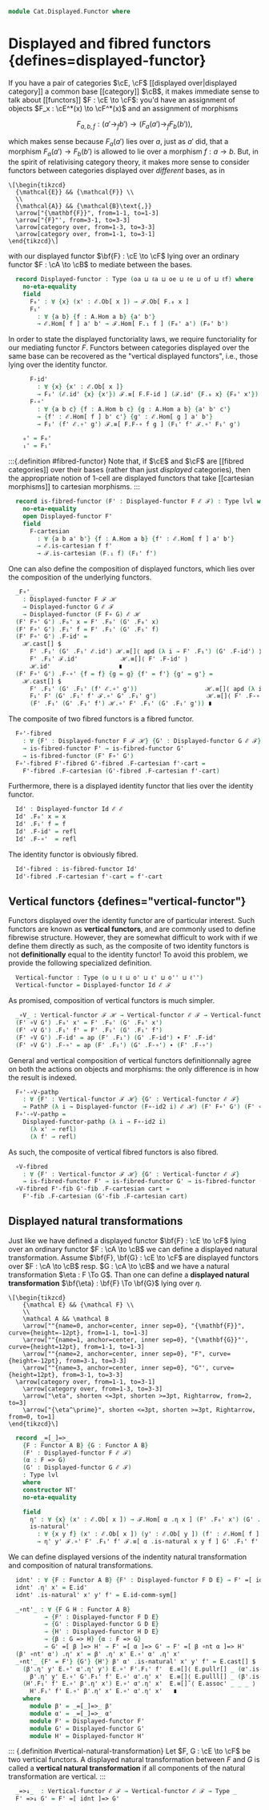 <!--
```agda
open import Cat.Instances.Functor
open import Cat.Displayed.Fibre
open import Cat.Displayed.Base
open import Cat.Functor.Base
open import Cat.Prelude

import Cat.Displayed.Cartesian
import Cat.Displayed.Reasoning as DR
import Cat.Functor.Reasoning as FR
import Cat.Reasoning as CR
```
-->

```agda
module Cat.Displayed.Functor where
```

# Displayed and fibred functors {defines=displayed-functor}

If you have a pair of categories $\cE, \cF$ [[displayed over|displayed
category]] a common base [[category]] $\cB$, it makes immediate sense to
talk about [[functors]] $F : \cE \to \cF$: you'd have an assignment of
objects $F_x : \cE^*(x) \to \cF^*(x)$ and an assignment of morphisms

$$
F_{a,b,f} : (a' \to_f b') \to (F_a(a') \to_f F_b(b'))\text{,}
$$

which makes sense because $F_a(a')$ lies over $a$, just as $a'$ did,
that a morphism $F_a(a') \to F_b(b')$ is allowed to lie over a morphism
$f : a \to b$. But, in the spirit of relativising category theory, it
makes more sense to consider functors between categories displayed over
_different_ bases, as in

~~~{.quiver}
\[\begin{tikzcd}
  {\mathcal{E}} && {\mathcal{F}} \\
  \\
  {\mathcal{A}} && {\mathcal{B}\text{,}}
  \arrow["{\mathbf{F}}", from=1-1, to=1-3]
  \arrow["{F}"', from=3-1, to=3-3]
  \arrow[category over, from=1-3, to=3-3]
  \arrow[category over, from=1-1, to=3-1]
\end{tikzcd}\]
~~~

with our displayed functor $\bf{F} : \cE \to \cF$ lying over an
ordinary functor $F : \cA \to \cB$ to mediate between the bases.

<!--
```agda
module
  _ {oa ℓa ob ℓb oe ℓe of ℓf}
    {A : Precategory oa ℓa}
    {B : Precategory ob ℓb}
    (F : Functor A B)
    (ℰ : Displayed A oe ℓe)
    (ℱ : Displayed B of ℓf)
  where
  private
    module F = FR F
    module A = CR A
    module B = CR B
    module ℰ where
      open Displayed ℰ public
      open DR ℰ public
    module ℱ where
      open Displayed ℱ public
      open DR ℱ public
```
-->

```agda
  record Displayed-functor : Type (oa ⊔ ℓa ⊔ oe ⊔ ℓe ⊔ of ⊔ ℓf) where
    no-eta-equality
    field
      F₀' : ∀ {x} (x' : ℰ.Ob[ x ]) → ℱ.Ob[ F.₀ x ]
      F₁'
        : ∀ {a b} {f : A.Hom a b} {a' b'}
        → ℰ.Hom[ f ] a' b' → ℱ.Hom[ F.₁ f ] (F₀' a') (F₀' b')
```

In order to state the displayed functoriality laws, we require
functoriality for our mediating functor $F$. Functors between categories
displayed over the same base can be recovered as the "vertical displayed
functors", i.e., those lying over the identity functor.

```agda
      F-id'
        : ∀ {x} {x' : ℰ.Ob[ x ]}
        → F₁' (ℰ.id' {x} {x'}) ℱ.≡[ F.F-id ] (ℱ.id' {F.₀ x} {F₀' x'})
      F-∘'
        : ∀ {a b c} {f : A.Hom b c} {g : A.Hom a b} {a' b' c'}
        → {f' : ℰ.Hom[ f ] b' c'} {g' : ℰ.Hom[ g ] a' b'}
        → F₁' (f' ℰ.∘' g') ℱ.≡[ F.F-∘ f g ] (F₁' f' ℱ.∘' F₁' g')

    ₀' = F₀'
    ₁' = F₁'
```

<!--
```agda
module
  _ {oa ℓa ob ℓb oe ℓe of ℓf}
    {A : Precategory oa ℓa}
    {B : Precategory ob ℓb}
    {ℰ : Displayed A oe ℓe}
    {ℱ : Displayed B of ℓf}
  where
  private
    module A = Precategory A
    module B = Precategory B
    module ℰ = Displayed ℰ
    module ℱ = Displayed ℱ

  open Functor
  open Displayed-functor
  private unquoteDecl eqv = declare-record-iso eqv (quote Displayed-functor)

  Displayed-functor-pathp
    : {F G : Functor A B}
    → {F' : Displayed-functor F ℰ ℱ} {G' : Displayed-functor G ℰ ℱ}
    → (p : F ≡ G)
    → (q0 : ∀ {x} → (x' : ℰ.Ob[ x ]) → PathP (λ i → ℱ.Ob[ p i .F₀ x ]) (F' .F₀' x') (G' .F₀' x'))
    → (q1 : ∀ {x y x' y'} {f : A.Hom x y} → (f' : ℰ.Hom[ f ] x' y')
            → PathP (λ i → ℱ.Hom[ p i .F₁ f ] (q0 x' i) (q0 y' i)) (F' .F₁' f') (G' .F₁' f'))
    → PathP (λ i → Displayed-functor (p i) ℰ ℱ) F' G'
  Displayed-functor-pathp {F = F} {F' = F'} {G' = G'} p q0 q1 = dfn where
    -- We need to define this directly to get nice definitional behavior on the projections
    dfn : PathP (λ i → Displayed-functor (p i) ℰ ℱ) F' G'
    dfn i .F₀' x' = q0 x' i
    dfn i .F₁' f' = q1 f' i
    dfn i .F-id' {x' = x'} j = 
      is-set→squarep (λ i j → ℱ.Hom[ F-id (p i) j ]-set (q0 x' i) (q0 x' i)) 
        (q1 ℰ.id') (F-id' F') (F-id' G') (λ _ → ℱ.id') i j
    dfn i .F-∘' {f = f} {g = g} {a' = a'} {c' = c'} {f' = f'} {g' = g'} j = 
      is-set→squarep (λ i j → ℱ.Hom[ F-∘ (p i) f g j ]-set (q0 a' i) (q0 c' i))
        (q1 (f' ℰ.∘' g')) (F-∘' F') (F-∘' G') (λ k → q1 f' k ℱ.∘' q1 g' k) i j

  Displayed-functor-is-set : {F : Functor A B} → (∀ x → is-set ℱ.Ob[ x ]) → is-set (Displayed-functor F ℰ ℱ)
  Displayed-functor-is-set fibre-set = Iso→is-hlevel! 2 eqv where instance
    ℱOb[] : ∀ {x} → H-Level (ℱ.Ob[ x ]) 2
    ℱOb[] = hlevel-instance (fibre-set _)

  instance
    Funlike-displayed-functor : ∀ {F : Functor A B} {x} → Funlike (Displayed-functor F ℰ ℱ) (⌞ ℰ.Ob[ x ] ⌟) λ _ → ⌞ ℱ.Ob[ F .F₀ x ] ⌟
    Funlike-displayed-functor = record { _·_ = λ F x → F .F₀' x }
```
-->

:::{.definition #fibred-functor}
Note that, if $\cE$ and $\cF$ are [[fibred categories]] over their bases
(rather than just _displayed_ categories), then the appropriate notion
of 1-cell are displayed functors that take [[cartesian morphisms]] to
cartesian morphisms.
:::

<!--
```agda
module
  _ {oa ℓa ob ℓb oe ℓe of ℓf}
    {A : Precategory oa ℓa}
    {B : Precategory ob ℓb}
    {ℰ : Displayed A oe ℓe}
    {ℱ : Displayed B of ℓf}
    {F : Functor A B}
  where
  private
    module F = Functor F
    module A = CR A
    module B = CR B
    module ℰ where
      open Displayed ℰ public
      open Cat.Displayed.Cartesian ℰ public
    module ℱ where
      open Displayed ℱ public
      open Cat.Displayed.Cartesian ℱ public

    lvl : Level
    lvl = oa ⊔ ℓa ⊔ ob ⊔ ℓb ⊔ oe ⊔ ℓe ⊔ of ⊔ ℓf
```
-->

```agda
  record is-fibred-functor (F' : Displayed-functor F ℰ ℱ) : Type lvl where
    no-eta-equality
    open Displayed-functor F'
    field
      F-cartesian
        : ∀ {a b a' b'} {f : A.Hom a b} {f' : ℰ.Hom[ f ] a' b'}
        → ℰ.is-cartesian f f'
        → ℱ.is-cartesian (F.₁ f) (F₁' f')
```

<!--
```agda
  instance
    H-Level-is-fibred-functor
      : ∀ {F' : Displayed-functor F ℰ ℱ}
      → {n : Nat}
      → H-Level (is-fibred-functor F') (suc n)
    H-Level-is-fibred-functor {n = n} =
      hlevel-instance (Iso→is-hlevel (suc n) eqv (hlevel (suc n)))
      where
        unquoteDecl eqv = declare-record-iso eqv (quote is-fibred-functor)
        open ℱ -- Needed for the is-cartesian H-Level instances.
```
-->

One can also define the composition of displayed functors,
which lies over the composition of the underlying functors.

<!--
```agda
module
  _ {oa ℓa ob ℓb oc ℓc oe ℓe of ℓf oh ℓh}
    {A : Precategory oa ℓa}
    {B : Precategory ob ℓb}
    {C : Precategory oc ℓc}
    {ℰ : Displayed A oe ℓe}
    {ℱ : Displayed B of ℓf}
    {ℋ : Displayed C oh ℓh}
    {F : Functor B C} {G : Functor A B}
  where
  private
    module A = Precategory A
    module B = Precategory B
    module ℰ = Displayed ℰ
    module ℱ = Displayed ℱ
    module ℋ where
      open Displayed ℋ public
      open DR ℋ public
    module F = Functor F
    module G = Functor G

    open DR ℋ
    open Displayed-functor
    open is-fibred-functor

  infixr 30 _F∘'_
```
-->

```agda
  _F∘'_
    : Displayed-functor F ℱ ℋ
    → Displayed-functor G ℰ ℱ
    → Displayed-functor (F F∘ G) ℰ ℋ
  (F' F∘' G') .F₀' x = F' .F₀' (G' .F₀' x)
  (F' F∘' G') .F₁' f = F' .F₁' (G' .F₁' f)
  (F' F∘' G') .F-id' =
    ℋ.cast[] $
      F' .F₁' (G' .F₁' ℰ.id') ℋ.≡[]⟨ apd (λ i → F' .F₁') (G' .F-id') ⟩
      F' .F₁' ℱ.id'            ℋ.≡[]⟨ F' .F-id' ⟩
      ℋ.id'                   ∎
  (F' F∘' G') .F-∘' {f = f} {g = g} {f' = f'} {g' = g'} =
    ℋ.cast[] $
      F' .F₁' (G' .F₁' (f' ℰ.∘' g'))                   ℋ.≡[]⟨ apd (λ i → F' .F₁') (G' .F-∘') ⟩
      F₁' F' (G' .F₁' f' ℱ.∘' G' .F₁' g')              ℋ.≡[]⟨ F' .F-∘' ⟩
      (F' .F₁' (G' .F₁' f') ℋ.∘' F' .F₁' (G' .F₁' g')) ∎
```

The composite of two fibred functors is a fibred functor.

```agda
  F∘'-fibred
    : ∀ {F' : Displayed-functor F ℱ ℋ} {G' : Displayed-functor G ℰ ℱ}
    → is-fibred-functor F' → is-fibred-functor G'
    → is-fibred-functor (F' F∘' G')
  F∘'-fibred F'-fibred G'-fibred .F-cartesian f'-cart =
    F'-fibred .F-cartesian (G'-fibred .F-cartesian f'-cart)
```

Furthermore, there is a displayed identity functor that lies over
the identity functor.

<!--
```agda
module _
  {ob ℓb oe ℓe}
  {B : Precategory ob ℓb}
  {ℰ : Displayed B oe ℓe}
  where
  open Displayed-functor
  open is-fibred-functor
```
-->

```agda
  Id' : Displayed-functor Id ℰ ℰ
  Id' .F₀' x = x
  Id' .F₁' f = f
  Id' .F-id' = refl
  Id' .F-∘'  = refl
```

The identity functor is obviously fibred.

```agda
  Id'-fibred : is-fibred-functor Id'
  Id'-fibred .F-cartesian f'-cart = f'-cart
```

## Vertical functors {defines="vertical-functor"}

Functors displayed over the identity functor are of particular interest.
Such functors are known as **vertical functors**, and are commonly used
to define fibrewise structure. However, they are somewhat difficult to
work with if we define them directly as such, as the composite of two
identity functors is not **definitionally** equal to the identity functor!
To avoid this problem, we provide the following specialized definition.

<!--
```agda
module
  _ {o ℓ o' ℓ' o'' ℓ''}
    {B : Precategory o ℓ}
    (ℰ : Displayed B o' ℓ')
    (ℱ : Displayed B o'' ℓ'')
  where
  private
    module B = Precategory B
    module ℰ = Displayed ℰ
    module ℱ = Displayed ℱ
    module F = DR ℱ using (hom[])
    module ℰ↓ {x} = Precategory (Fibre ℰ x) using (_∘_)
    module ℱ↓ {x} = Precategory (Fibre ℱ x) using (_∘_)
```
-->

```agda
  Vertical-functor : Type (o ⊔ ℓ ⊔ o' ⊔ ℓ' ⊔ o'' ⊔ ℓ'')
  Vertical-functor = Displayed-functor Id ℰ ℱ
```

As promised, composition of vertical functors is much simpler.

<!--
```agda
module _
  {ob ℓb oe ℓe of ℓf oh ℓh}
  {B : Precategory ob ℓb}
  {ℰ : Displayed B oe ℓe}
  {ℱ : Displayed B of ℓf}
  {ℋ : Displayed B oh ℓh}
  where
  open Displayed-functor
  open is-fibred-functor

  infixr 30 _∘V_
```
-->

```agda
  _∘V_ : Vertical-functor ℱ ℋ → Vertical-functor ℰ ℱ → Vertical-functor ℰ ℋ
  (F' ∘V G') .F₀' x' = F' .F₀' (G' .F₀' x')
  (F' ∘V G') .F₁' f' = F' .F₁' (G' .F₁' f')
  (F' ∘V G') .F-id' = ap (F' .F₁') (G' .F-id') ∙ F' .F-id'
  (F' ∘V G') .F-∘' = ap (F' .F₁') (G' .F-∘') ∙ (F' .F-∘')
```

General and vertical composition of vertical functors definitionnally agree on
both the actions on objects and morphisms: the only difference is in how the
result is indexed.

```agda
  F∘'-∘V-pathp
    : ∀ {F' : Vertical-functor ℱ ℋ} {G' : Vertical-functor ℰ ℱ}
    → PathP (λ i → Displayed-functor (F∘-id2 i) ℰ ℋ) (F' F∘' G') (F' ∘V G')
  F∘'-∘V-pathp =
    Displayed-functor-pathp (λ i → F∘-id2 i)
      (λ x' → refl)
      (λ f' → refl)
```

As such, the composite of vertical fibred functors is also fibred.

```agda
  ∘V-fibred
    : ∀ {F' : Vertical-functor ℱ ℋ} {G' : Vertical-functor ℰ ℱ}
    → is-fibred-functor F' → is-fibred-functor G' → is-fibred-functor (F' ∘V G')
  ∘V-fibred F'-fib G'-fib .F-cartesian cart =
    F'-fib .F-cartesian (G'-fib .F-cartesian cart)
```

<!--
```agda
module
  _ {o ℓ o' ℓ' o'' ℓ''}
    {B : Precategory o ℓ}
    {ℰ : Displayed B o' ℓ'}
    {ℱ : Displayed B o'' ℓ''}
  where
  private
    module B = Precategory B
    module ℰ where
      open Displayed ℰ public
      open DR ℰ public
    module ℱ where
      open Displayed ℱ public
      open DR ℱ public

    module ℰ↓ {x} = Precategory (Fibre ℰ x) using (_∘_)
    module ℱ↓ {x} = Precategory (Fibre ℱ x) using (_∘_)

  module Vertical-functor (F : Vertical-functor ℰ ℱ) where
    open Displayed-functor F public

    abstract
      F-∘↓
        : ∀ {x} {a b c : ℰ.Ob[ x ]} {f : ℰ.Hom[ B.id ] b c} {g : ℰ.Hom[ B.id ] a b}
        → F₁' (f ℰ↓.∘ g) ≡ F₁' f ℱ↓.∘ F₁' g
      F-∘↓ = ℱ.cast[] (apd (λ i → F₁') (ℰ.unwrap _) ℱ.∙[] F-∘' ℱ.∙[] ℱ.wrap _)

  open Vertical-functor

  Vertical-functor-path
    : {F G : Vertical-functor ℰ ℱ}
    → (p0 : ∀ {x} → (x' : ℰ.Ob[ x ]) → F .F₀' x' ≡ G .F₀' x')
    → (p1 : ∀ {x y x' y'} {f : B.Hom x y} → (f' : ℰ.Hom[ f ] x' y')
            → PathP (λ i → ℱ.Hom[ f ] (p0 x' i) (p0 y' i)) (F .F₁' f') (G .F₁' f'))
    → F ≡ G
  Vertical-functor-path = Displayed-functor-pathp refl

  Vertical-functor-path-prop
    : {F G : Vertical-functor ℰ ℱ}
    → (∀ {x y x' y'} {f : B.Hom x y} → is-prop (ℱ.Hom[ f ] x' y'))
    → (p0 : ∀ {x} → (x' : ℰ.Ob[ x ]) → F .F₀' x' ≡ G .F₀' x')
    → F ≡ G
  Vertical-functor-path-prop prop p0 = Vertical-functor-path p0 (λ _ → is-prop→pathp (λ _ → prop) _ _)

  Vertical-functor-path-prop! 
    : {F G : Vertical-functor ℰ ℱ}
    → ⦃ _ : ∀ {x y x' y'} {f : B.Hom x y} → H-Level (ℱ.Hom[ f ] x' y') 1 ⦄ 
    → (p0 : ∀ {x} → (x' : ℰ.Ob[ x ]) → F .F₀' x' ≡ G .F₀' x')
    → F ≡ G
  Vertical-functor-path-prop! = Vertical-functor-path-prop (hlevel 1)
  
  Vertical-functor-is-set : (∀ x → is-set ℱ.Ob[ x ]) → is-set (Vertical-functor ℰ ℱ)
  Vertical-functor-is-set fibre-set = Displayed-functor-is-set fibre-set
```
-->

## Displayed natural transformations

Just like we have defined a displayed functor
$\bf{F} : \cE \to \cF$ lying over an ordinary functor $F : \cA \to \cB$
we can define a displayed natural transformation.
Assume $\bf{F}, \bf{G} : \cE \to \cF$ are displayed functors
over $F : \cA \to \cB$ resp. $G : \cA \to \cB$ and we have a
natural transformation $\eta : F \To G$. Than one can define a
**displayed natural transformation** $\bf{\eta} : \bf{F} \To \bf{G}$
lying over $\eta$.

~~~{.quiver}
\[\begin{tikzcd}
	{\mathcal E} && {\mathcal F} \\
	\\
	\mathcal A && \mathcal B
	\arrow[""{name=0, anchor=center, inner sep=0}, "{\mathbf{F}}", curve={height=-12pt}, from=1-1, to=1-3]
	\arrow[""{name=1, anchor=center, inner sep=0}, "{\mathbf{G}}"', curve={height=12pt}, from=1-1, to=1-3]
	\arrow[""{name=2, anchor=center, inner sep=0}, "F", curve={height=-12pt}, from=3-1, to=3-3]
	\arrow[""{name=3, anchor=center, inner sep=0}, "G"', curve={height=12pt}, from=3-1, to=3-3]
  \arrow[category over, from=1-1, to=3-1]
	\arrow[category over, from=1-3, to=3-3]
	\arrow["\eta", shorten <=3pt, shorten >=3pt, Rightarrow, from=2, to=3]
	\arrow["{\eta^\prime}", shorten <=3pt, shorten >=3pt, Rightarrow, from=0, to=1]
\end{tikzcd}\]
~~~

<!--
```agda
module
  _ {o ℓ o' ℓ' o₂ ℓ₂ o₂' ℓ₂'}
    {A : Precategory o ℓ}
    {B : Precategory o₂ ℓ₂}
    {ℰ : Displayed A o' ℓ'}
    {ℱ : Displayed B o₂' ℓ₂'}
  where
  private
    module A = CR A
    module ℰ = Displayed ℰ
    module ℱ = Displayed ℱ
    module ℰ↓ {x} = Precategory (Fibre ℰ x) using (_∘_)
    module ℱ↓ {x} = Precategory (Fibre ℱ x) using (_∘_)

    open Displayed-functor
    open _=>_

    lvl : Level
    lvl = o ⊔ o' ⊔ ℓ ⊔ ℓ' ⊔ ℓ₂'
  infix 20 _=[_]=>_
```
-->

```agda
  record _=[_]=>_
    {F : Functor A B} {G : Functor A B}
    (F' : Displayed-functor F ℰ ℱ)
    (α : F => G)
    (G' : Displayed-functor G ℰ ℱ)
    : Type lvl
    where
    constructor NT'
    no-eta-equality

    field
      η' : ∀ {x} (x' : ℰ.Ob[ x ]) → ℱ.Hom[ α .η x ] (F' .F₀' x') (G' .F₀' x')
      is-natural'
        : ∀ {x y f} (x' : ℰ.Ob[ x ]) (y' : ℰ.Ob[ y ]) (f' : ℰ.Hom[ f ] x' y')
        → η' y' ℱ.∘' F' .F₁' f' ℱ.≡[ α .is-natural x y f ] G' .F₁' f' ℱ.∘' η' x'
```

<!--
```agda
{-# INLINE NT' #-}

module _
  {oa ℓa ob ℓb od ℓd oe ℓe}
  {A : Precategory oa ℓa} {B : Precategory ob ℓb}
  {D : Displayed A od ℓd} {E : Displayed B oe ℓe}
  where
  private 
    module A = Precategory A
    module B = Precategory B
    module D = Displayed D
    module E where
      open Displayed E public
      open DR E public

  open _=>_
  open _=[_]=>_
  open Displayed-functor

  Nat'-pathp : {F₁ F₂ G₁ G₂ : Functor A B} 
             → {F₁' : Displayed-functor F₁ D E} 
             → {G₁' : Displayed-functor G₁ D E}
             → {F₂' : Displayed-functor F₂ D E}
             → {G₂' : Displayed-functor G₂ D E}
             → {α : F₁ => G₁} {β : F₂ => G₂}
             → {α' : F₁' =[ α ]=> G₁'} {β' : F₂' =[ β ]=> G₂'}
             → (p : F₁ ≡ F₂) (q : G₁ ≡ G₂) 
             → (r : PathP (λ i → p i => q i) α β)
             → (p' : PathP (λ i → Displayed-functor (p i) D E) F₁' F₂')
             → (q' : PathP (λ i → Displayed-functor (q i) D E) G₁' G₂')
             → (∀ {x} (x' : D.Ob[ x ]) → PathP (λ i → E.Hom[ (r i .η x) ] (p' i .F₀' x') (q' i .F₀' x')) (α' .η' x') (β' .η' x'))
             → PathP (λ i → (p' i) =[ r i ]=> (q' i)) α' β'
  Nat'-pathp p q r p' q' w i .η' x' = w x' i
  Nat'-pathp {α' = α'} {β' = β'} p q r p' q' w i .is-natural' {x = x} {y} {f} x' y' f' j = 
    is-set→squarep {A = λ i j → E.Hom[ r i .is-natural x y f j ] (F₀' (p' i) x') (F₀' (q' i) y')} (λ _ _ → hlevel 2)
      (λ i → w y' i E.∘' F₁' (p' i) f') (λ j → is-natural' α' x' y' f' j) (λ j → is-natural' β' x' y' f' j) (λ i → F₁' (q' i) f' E.∘' w x' i) i j

  Nat'-path : {F G : Functor A B} {F' : Displayed-functor F D E} {G' : Displayed-functor G D E}
           → {α β : F => G} {α' : F' =[ α ]=> G'} {β' : F' =[ β ]=> G'} 
           → {p : α ≡ β}
           → (∀ {x} (x' : D.Ob[ x ]) → α' .η' x' E.≡[ p ηₚ x ] β' .η' x')
           → PathP (λ i → F' =[ p i ]=> G') α' β'
  Nat'-path = Nat'-pathp refl refl _ refl refl
```
-->
We can define displayed versions of the indentity natural transformation and 
composition of natural transformations.
```agda 
  idnt' : ∀ {F : Functor A B} {F' : Displayed-functor F D E} → F' =[ idnt ]=> F'
  idnt' .η' x' = E.id'
  idnt' .is-natural' x' y' f' = E.id-comm-sym[]

  _∘nt'_ : ∀ {F G H : Functor A B} 
          → {F' : Displayed-functor F D E} 
          → {G' : Displayed-functor G D E} 
          → {H' : Displayed-functor H D E} 
          → {β : G => H} {α : F => G}
          → G' =[ β ]=> H' → F' =[ α ]=> G' → F' =[ β ∘nt α ]=> H'
  (β' ∘nt' α') .η' x' = β' .η' x' E.∘' α' .η' x'
  _∘nt'_ {F' = F'} {G'} {H'} β' α' .is-natural' x' y' f' = E.cast[] $ 
    (β'.η' y' E.∘' α'.η' y') E.∘' F'.F₁' f'  E.≡[]⟨ E.pullr[] _ (α'.is-natural' _ _ _) ⟩
      β'.η' y' E.∘' G'.F₁' f' E.∘' α'.η' x'  E.≡[]⟨ E.pulll[] _ (β'.is-natural' _ _ _) ⟩
    (H'.F₁' f' E.∘' β'.η' x') E.∘' α'.η' x'  E.≡[]˘⟨ E.assoc' _ _ _ ⟩
      H'.F₁' f' E.∘' β'.η' x' E.∘' α'.η' x'   ∎
    where
      module β' = _=[_]=>_ β'
      module α' = _=[_]=>_ α'
      module F' = Displayed-functor F'
      module G' = Displayed-functor G'
      module H' = Displayed-functor H'
```

::: {.definition #vertical-natural-transformation}
Let $F, G : \cE \to \cF$ be two vertical functors. A displayed natural
transformation between $F$ and $G$ is called a **vertical natural
transformation** if all components of the natural transformation are
vertical.
:::

<!--
```agda
module _
  {ob ℓb oe ℓe of ℓf}
  {B : Precategory ob ℓb}
  {ℰ : Displayed B oe ℓe}
  {ℱ : Displayed B of ℓf}
  where
  private
    open CR B
    module ℰ = Displayed ℰ
    module ℱ where
      open Displayed ℱ public
      open DR ℱ public
    module ℱ↓ {x} = CR (Fibre ℱ x)

    open Displayed-functor

  infix 20 _=>↓_
```
-->

```agda
  _=>↓_  : Vertical-functor ℰ ℱ → Vertical-functor ℰ ℱ → Type _
  F' =>↓ G' = F' =[ idnt ]=> G'
```

<!--
```agda
  module _=>↓_ {F' G' : Vertical-functor ℰ ℱ} (α : F' =>↓ G') where
    open _=[_]=>_ α public

    abstract
      is-natural↓
        : ∀ {x} (x' y' : ℰ.Ob[ x ]) (f' : ℰ.Hom[ id ] x' y')
        → η' y' ℱ↓.∘ F' .F₁' f' ≡ G' .F₁' f' ℱ↓.∘ η' x'
      is-natural↓ x y f =
        ap ℱ.hom[] (from-pathp⁻ (is-natural' x y f))
        ∙ sym (ℱ.duplicate _ _ _)

  private unquoteDecl eqv = declare-record-iso eqv (quote _=[_]=>_)

  instance
    Extensional-=>↓
      : ∀ {ℓr F' G'}
      → ⦃ _ : Extensional (∀ {x} (x' : ℰ.Ob[ x ]) → ℱ.Hom[ id ] (F' .F₀' x') (G' .F₀' x')) ℓr ⦄
      → Extensional (F' =>↓ G') ℓr
    Extensional-=>↓ {F' = F'} {G' = G'}  ⦃ e ⦄  = injection→extensional! {f = _=>↓_.η'}
      (λ p → Iso.injective eqv (Σ-prop-path! p)) e

    H-Level-=>↓ : ∀ {F' G'} {n} → H-Level (F' =>↓ G') (2 + n)
    H-Level-=>↓ = basic-instance 2 (Iso→is-hlevel 2 eqv (hlevel 2))

  open _=>↓_

  idnt↓ : ∀ {F} → F =>↓ F
  idnt↓ .η' x' = ℱ.id'
  idnt↓ .is-natural' x' y' f' = DR.id-comm-sym[] ℱ

  _∘nt↓_ : ∀ {F G H} → G =>↓ H → F =>↓ G → F =>↓ H
  (f ∘nt↓ g) .η' x' = f .η' _ ℱ↓.∘ g .η' x'
  _∘nt↓_ {F = F} {G = G} {H = H} f g .is-natural' {f = b} x' y' f' =
    let open DR ℱ using (hom[] ; whisker-l ; duplicate ; pullr' ; extendl' ; unwhisker-r) in to-pathp (
        ap hom[] (whisker-l (idl id))
    ∙∙ sym (duplicate (ap (_∘ b) (idl id) ∙ id-comm-sym) _ _)
    ∙∙ ap hom[] (from-pathp⁻ (pullr' id-comm-sym (g .is-natural' _ _ _)
          {q = ap (_∘ b) (idl id) ∙ id-comm-sym ∙ introl refl}))
    ∙∙ sym (duplicate (eliml refl) _ _)
    ∙∙ ap hom[] (from-pathp⁻ (extendl' id-comm-sym (f .is-natural' x' y' f') {q = extendl id-comm-sym}))
    ∙∙ sym (duplicate (ap (b ∘_) (idl id)) (eliml refl) _)
    ∙∙ unwhisker-r _ _)

module _
  {ob ℓb oc ℓc od ℓd oe ℓe}
  {B : Precategory ob ℓb}
  {𝒞 : Displayed B oc ℓc}
  {𝒟 : Displayed B od ℓd}
  {ℰ : Displayed B oe ℓe}
  {F G : Vertical-functor 𝒟 ℰ} {H K : Vertical-functor 𝒞 𝒟}
  (α : F =>↓ G) (β : H =>↓ K) where

  open Displayed-functor
  open _=>↓_
  open CR B
  private module E {x} = CR (Fibre ℰ x) using (_∘_)

  _◆↓_ : (F ∘V H) =>↓ (G ∘V K)
  _◆↓_ .η' x' = G .F₁' (β .η' _) E.∘ α .η' _
  _◆↓_ .is-natural' x' y' f' = to-pathp (
      ap hom[] (whisker-l (idl id))
      ∙∙ sym (duplicate (ap (_∘ _) (idl id) ∙ id-comm-sym) _ _)
      ∙∙ ap hom[] (from-pathp⁻ (pullr' _ (α .is-natural' _ _ _) {q = pullr id-comm-sym}))
      ∙∙ sym (duplicate (eliml refl) _ _)
      ∙∙ ap hom[] (from-pathp⁻
        (extendl' _ (symP (G .F-∘') ∙[] (apd (λ i → G .F₁') (β .is-natural' _ _ _) ∙[] G .F-∘'))
          {q = extendl id-comm-sym}))
      ∙∙ sym (duplicate (ap (_ ∘_) (idl id)) _ _) ∙∙ unwhisker-r _ _)
    where
      open DR ℰ using (hom[] ; whisker-l ; duplicate ; pullr' ; extendl' ; unwhisker-r)
      open Displayed ℰ using (_∙[]_)
```
-->
